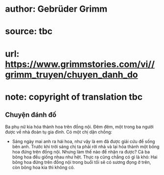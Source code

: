 # author: Gebrüder Grimm
# source: tbc
# url: https://www.grimmstories.com/vi//grimm_truyen/chuyen_danh_do
# note: copyright of translation tbc

## Chuyện đánh đố 

Ba phụ nữ kia hóa thành hoa trên đồng nội. Đêm đêm, một trong ba người
được về nhà đoàn tụ gia đình. Có một chị dặn chồng:
- Sáng ngày mai anh ra hái hoa, như vậy là em đã được giải cứu để sống
bên anh.
Trước khi trời sáng chị ta phải rời nhà và lại hóa thành một bông hoa
đứng trên đồng nội.
Nhưng làm thế nào để nhận ra được?
Cả ba bông hoa đều giống nhau như hệt.
Thực ra cũng chẳng có gì là khó: Hai bông hoa đứng trên đồng nội trong
buổi tối sẽ có sương đọng ở trên, còn bông hoa kia thì không có.
